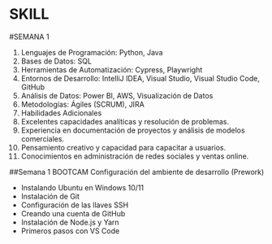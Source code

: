 # SKILL
#SEMANA 1
1. Lenguajes de Programación: Python, Java
1. Bases de Datos: SQL
1. Herramientas de Automatización: Cypress, Playwright
1. Entornos de Desarrollo: IntelliJ IDEA, Visual Studio, Visual Studio Code, GitHub
1. Análisis de Datos: Power BI, AWS, Visualización de Datos
1. Metodologías: Ágiles (SCRUM), JIRA
1. Habilidades Adicionales
1. Excelentes capacidades analíticas y resolución de problemas.
1. Experiencia en documentación de proyectos y análisis de modelos comerciales.
1. Pensamiento creativo y capacidad para capacitar a usuarios.
1. Conocimientos en administración de redes sociales y ventas online.


##Semana 1 BOOTCAM
Configuración del ambiente de desarrollo (Prework)
- Instalando Ubuntu en Windows 10/11
- Instalación de Git
- Configuración de las llaves SSH
- Creando una cuenta de GitHub
- Instalación de Node.js y Yarn
- Primeros pasos con VS Code
